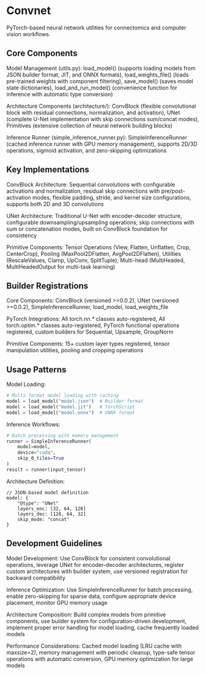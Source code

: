 # Convnet

PyTorch-based neural network utilities for connectomics and computer vision workflows.

## Core Components
Model Management (utils.py): load_model() (supports loading models from JSON builder format, JIT, and ONNX formats), load_weights_file() (loads pre-trained weights with component filtering), save_model() (saves model state dictionaries), load_and_run_model() (convenience function for inference with automatic type conversion)

Architecture Components (architecture/): ConvBlock (flexible convolutional block with residual connections, normalization, and activation), UNet (complete U-Net implementation with skip connections sum/concat modes), Primitives (extensive collection of neural network building blocks)

Inference Runner (simple_inference_runner.py): SimpleInferenceRunner (cached inference runner with GPU memory management), supports 2D/3D operations, sigmoid activation, and zero-skipping optimizations

## Key Implementations
ConvBlock Architecture: Sequential convolutions with configurable activations and normalization, residual skip connections with pre/post-activation modes, flexible padding, stride, and kernel size configurations, supports both 2D and 3D convolutions

UNet Architecture: Traditional U-Net with encoder-decoder structure, configurable downsampling/upsampling operations, skip connections with sum or concatenation modes, built on ConvBlock foundation for consistency

Primitive Components: Tensor Operations (View, Flatten, Unflatten, Crop, CenterCrop), Pooling (MaxPool2DFlatten, AvgPool2DFlatten), Utilities (RescaleValues, Clamp, UpConv, SplitTuple), Multi-head (MultiHeaded, MultiHeadedOutput for multi-task learning)

## Builder Registrations
Core Components: ConvBlock (versioned >=0.0.2), UNet (versioned >=0.0.2), SimpleInferenceRunner, load_model, load_weights_file

PyTorch Integrations: All torch.nn.* classes auto-registered, All torch.optim.* classes auto-registered, PyTorch functional operations registered, custom builders for Sequential, Upsample, GroupNorm

Primitive Components: 15+ custom layer types registered, tensor manipulation utilities, pooling and cropping operations

## Usage Patterns
Model Loading:
```python
# Multi-format model loading with caching
model = load_model("model.json")  # Builder format
model = load_model("model.jit")   # TorchScript
model = load_model("model.onnx")  # ONNX format
```

Inference Workflows:
```python
# Batch processing with memory management
runner = SimpleInferenceRunner(
    model=model,
    device="cuda",
    skip_0_tiles=True
)
result = runner(input_tensor)
```

Architecture Definition:
```cue
// JSON-based model definition
model: {
    "@type": "UNet"
    layers_enc: [32, 64, 128]
    layers_dec: [128, 64, 32]
    skip_mode: "concat"
}
```

## Development Guidelines
Model Development: Use ConvBlock for consistent convolutional operations, leverage UNet for encoder-decoder architectures, register custom architectures with builder system, use versioned registration for backward compatibility

Inference Optimization: Use SimpleInferenceRunner for batch processing, enable zero-skipping for sparse data, configure appropriate device placement, monitor GPU memory usage

Architecture Composition: Build complex models from primitive components, use builder system for configuration-driven development, implement proper error handling for model loading, cache frequently loaded models

Performance Considerations: Cached model loading (LRU cache with maxsize=2), memory management with periodic cleanup, type-safe tensor operations with automatic conversion, GPU memory optimization for large models

